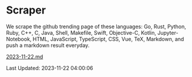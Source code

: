 # Scraper

We scrape the github trending page of these languages: Go, Rust, Python, Ruby, C++, C, Java, Shell, Makefile, Swift, Objective-C, Kotlin, Jupyter-Notebook, HTML, JavaScript, TypeScript, CSS, Vue, TeX, Markdown, and push a markdown result everyday.

[2023-11-22.md](https://github.com/yangwenmai/github-trending-backup/blob/master/2023-11-22.md)

Last Updated: 2023-11-22 04:00:06